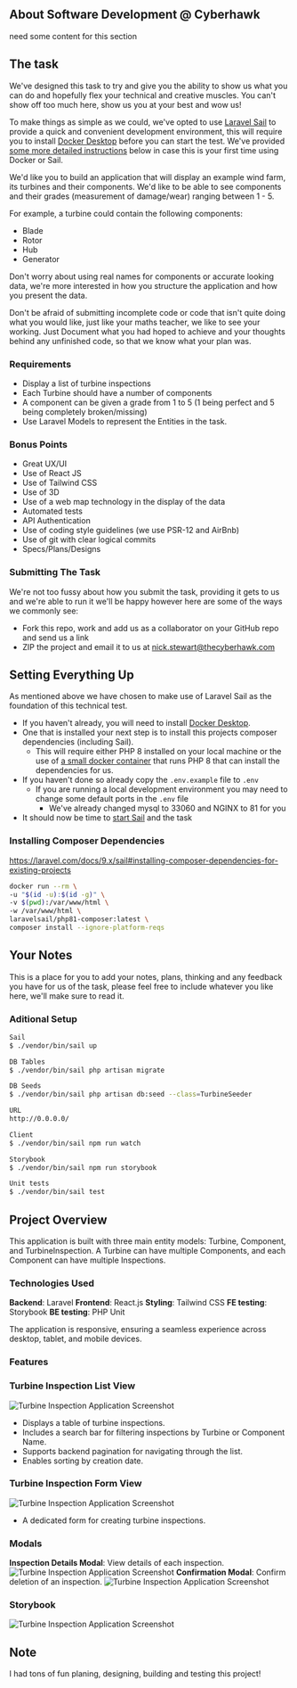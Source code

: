 ## About Software Development @ Cyberhawk

need some content for this section

## The task
We've designed this task to try and give you the ability to show us what you can do and hopefully flex your technical and creative muscles. You can't show off too much here, show us you at your best and wow us!

To make things as simple as we could, we've opted to use [Laravel Sail](https://laravel.com/docs/8.x/sail) to provide a quick and convenient development environment, this will require you to install
[Docker Desktop](https://www.docker.com/products/docker-desktop) before you can start the test. We've provided [some more detailed instructions](#setting-everything-up) below in case this is your first time using Docker or Sail.

We'd like you to build an application that will display an example wind farm, its turbines and their components.
We'd like to be able to see components and their grades (measurement of damage/wear) ranging between 1 - 5.

For example, a turbine could contain the following components:
- Blade
- Rotor
- Hub
- Generator

Don't worry about using real names for components or accurate looking data, we're more interested in how you structure the application and how you present the data.

Don't be afraid of submitting incomplete code or code that isn't quite doing what you would like, just like your maths teacher, we like to see your working.
Just Document what you had hoped to achieve and your thoughts behind any unfinished code, so that we know what your plan was.

### Requirements
- Display a list of turbine inspections
- Each Turbine should have a number of components
- A component can be given a grade from 1 to 5 (1 being perfect and 5 being completely broken/missing)
- Use Laravel Models to represent the Entities in the task.

### Bonus Points
- Great UX/UI
- Use of React JS
- Use of Tailwind CSS
- Use of 3D
- Use of a web map technology in the display of the data
- Automated tests
- API Authentication
- Use of coding style guidelines (we use PSR-12 and AirBnb)
- Use of git with clear logical commits
- Specs/Plans/Designs

### Submitting The Task
We're not too fussy about how you submit the task, providing it gets to us and we're able to run it we'll be happy however here are some of the ways we commonly see:
- Fork this repo, work and add us as a collaborator on your GitHub repo and send us a link
- ZIP the project and email it to us at nick.stewart@thecyberhawk.com

## Setting Everything Up
As mentioned above we have chosen to make use of Laravel Sail as the foundation of this technical test.
- If you haven't already, you will need to install [Docker Desktop](https://www.docker.com/products/docker-desktop).
- One that is installed your next step is to install this projects composer dependencies (including Sail).
    - This will require either PHP 8 installed on your local machine or the use of [a small docker container](https://laravel.com/docs/8.x/sail#installing-composer-dependencies-for-existing-projects) that runs PHP 8 that can install the dependencies for us.
- If you haven't done so already copy the `.env.example` file to `.env`
    - If you are running a local development environment you may need to change some default ports in the `.env` file
        - We've already changed mysql to 33060 and NGINX to 81 for you
- It should now be time to [start Sail](https://laravel.com/docs/8.x/sail#starting-and-stopping-sail) and the task

### Installing Composer Dependencies
https://laravel.com/docs/9.x/sail#installing-composer-dependencies-for-existing-projects
```bash
docker run --rm \
-u "$(id -u):$(id -g)" \
-v $(pwd):/var/www/html \
-w /var/www/html \
laravelsail/php81-composer:latest \
composer install --ignore-platform-reqs
```

## Your Notes
This is a place for you to add your notes, plans, thinking and any feedback you have for us of the task, please feel free to include whatever you like here, we'll make sure to read it. 

### Aditional Setup
```bash
Sail
$ ./vendor/bin/sail up

DB Tables
$ ./vendor/bin/sail php artisan migrate

DB Seeds
$ ./vendor/bin/sail php artisan db:seed --class=TurbineSeeder  

URL
http://0.0.0.0/

Client
$ ./vendor/bin/sail npm run watch

Storybook
$ ./vendor/bin/sail npm run storybook

Unit tests
$ ./vendor/bin/sail test
```

## Project Overview
This application is built with three main entity models: Turbine, Component, and TurbineInspection. A Turbine can have multiple Components, and each Component can have multiple Inspections.

### Technologies Used
<b>Backend</b>: Laravel
<b>Frontend</b>: React.js
<b>Styling</b>: Tailwind CSS
<b>FE testing</b>: Storybook
<b>BE testing</b>: PHP Unit

The application is responsive, ensuring a seamless experience across desktop, tablet, and mobile devices.

### Features
### Turbine Inspection List View
![Turbine Inspection Application Screenshot](images/inspec_table.png)
- Displays a table of turbine inspections.
- Includes a search bar for filtering inspections by Turbine or Component Name.
- Supports backend pagination for navigating through the list.
- Enables sorting by creation date.

### Turbine Inspection Form View
![Turbine Inspection Application Screenshot](images/form.png)
- A dedicated form for creating turbine inspections.

### Modals
<b>Inspection Details Modal</b>: View details of each inspection.
![Turbine Inspection Application Screenshot](images/details_modal.png)
<b>Confirmation Modal</b>: Confirm deletion of an inspection.
![Turbine Inspection Application Screenshot](images/confirmation_modal.png)

### Storybook
![Turbine Inspection Application Screenshot](images/storybook.png)

## Note
I had tons of fun planing, designing, building and testing this project!